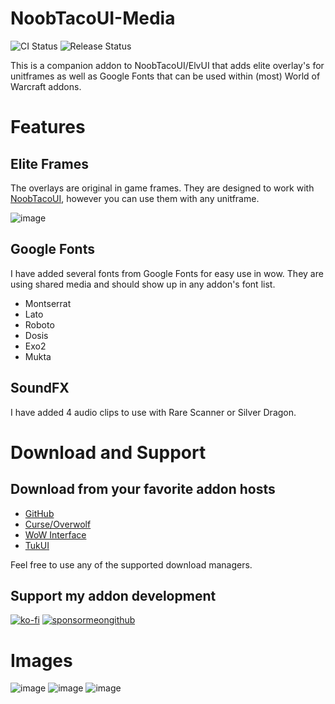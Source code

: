 # NoobTacoUI-Media

![CI Status](https://github.com/NoobTaco/NoobTacoUI-Media/workflows/CI/badge.svg) ![Release Status](https://github.com/NoobTaco/NoobTacoUI-Media/workflows/Release/badge.svg)

This is a companion addon to NoobTacoUI/ElvUI that adds elite overlay's for unitframes as well as Google Fonts that can be used within (most) World of Warcraft addons.

# Features

## Elite Frames

The overlays are original in game frames. They are designed to work with [NoobTacoUI](https://github.com/NoobTaco/NoobTacoUI), however you can use them with any unitframe.

![image](https://user-images.githubusercontent.com/1172935/96930063-f2a8b480-146f-11eb-896c-c708575199ff.png)

## Google Fonts

I have added several fonts from Google Fonts for easy use in wow. They are using shared media and should show up in any addon's font list.

-   Montserrat
-   Lato
-   Roboto
-   Dosis
-   Exo2
-   Mukta

## SoundFX

I have added 4 audio clips to use with Rare Scanner or Silver Dragon.

# Download and Support

## Download from your favorite addon hosts

-   [GitHub](https://github.com/NoobTaco/NoobTacoUI-Media)
-   [Curse/Overwolf](https://www.curseforge.com/wow/addons/noobtacoui-media)
-   [WoW Interface](https://www.wowinterface.com/downloads/info25745-NoobTacoUI-Media.html)
-   [TukUI](https://www.tukui.org/addons.php?id=185)

Feel free to use any of the supported download managers.

## Support my addon development

[![ko-fi](https://www.ko-fi.com/img/githubbutton_sm.svg)](https://ko-fi.com/G2G01GM9G)
[![sponsormeongithub](https://user-images.githubusercontent.com/1172935/97088810-463e0e00-15e8-11eb-8078-f18da01c6e9e.png)](https://github.com/sponsors/NoobTaco)

# Images

![image](https://user-images.githubusercontent.com/1172935/96930601-d22d2a00-1470-11eb-8079-c1ed04c149d6.png)
![image](https://user-images.githubusercontent.com/1172935/96930660-e83aea80-1470-11eb-9003-7b0c44d571c9.png)
![image](https://user-images.githubusercontent.com/1172935/96930694-f7219d00-1470-11eb-8299-4d98b35392dc.png)
